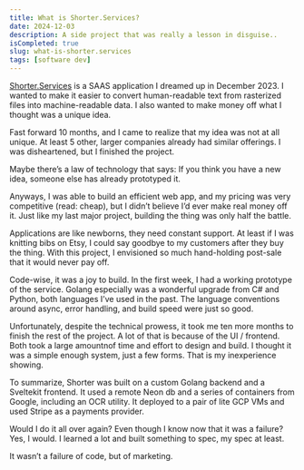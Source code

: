 ```yaml
---
title: What is Shorter.Services?
date: 2024-12-03
description: A side project that was really a lesson in disguise..
isCompleted: true
slug: what-is-shorter.services
tags: [software dev]
---
```


[Shorter.Services](http://Shorter.Services) is a SAAS application I dreamed up in December 2023. I wanted to make it easier to convert human-readable text from rasterized files into machine-readable data. I also wanted to make money off what I thought was a unique idea.

Fast forward 10 months, and I came to realize that my idea was not at all unique. At least 5 other, larger companies already had similar offerings. I was disheartened, but I finished the project.

Maybe there’s a law of technology that says: If you think you have a new idea, someone else has already prototyped it.

Anyways, I was able to build an efficient web app, and my pricing was very competitive (read: cheap), but I didn’t believe I’d ever make real money off it. Just like my last major project, building the thing was only half the battle.

Applications are like newborns, they need constant support. At least if I was knitting bibs on Etsy, I could say goodbye to my customers after they buy the thing. With this project, I envisioned so much hand-holding post-sale that it would never pay off.

Code-wise, it was a joy to build. In the first week, I had a working prototype of the service. Golang especially was a wonderful upgrade from C# and Python, both languages I’ve used in the past. The language conventions around async, error handling, and build speed were just so good.

Unfortunately, despite the technical prowess, it took me ten more months to finish the rest of the project. A lot of that is because of the UI / frontend. Both took a large amountnof time and effort to design and build. I thought it was a simple enough system, just a few forms. That is my inexperience showing.

To summarize, Shorter was built on a custom Golang backend and a Sveltekit frontend. It used a remote Neon db and a series of containers from Google, including an OCR utility. It deployed to a pair of lite GCP VMs and used Stripe as a payments provider.

Would I do it all over again? Even though I know now that it was a failure? Yes, I would. I learned a lot and built something to spec, my spec at least.

It wasn’t a failure of code, but of marketing.

